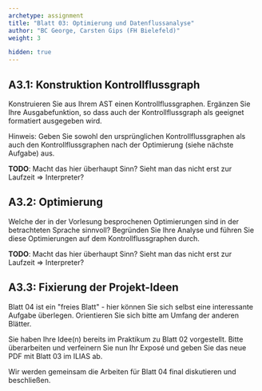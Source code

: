 ```yaml
---
archetype: assignment
title: "Blatt 03: Optimierung und Datenflussanalyse"
author: "BC George, Carsten Gips (FH Bielefeld)"
weight: 3

hidden: true
---
```



## A3.1: Konstruktion Kontrollflussgraph

Konstruieren Sie aus Ihrem AST einen Kontrollflussgraphen. Ergänzen Sie Ihre
Ausgabefunktion, so dass auch der Kontrollflussgraph als geeignet formatiert
ausgegeben wird.

Hinweis: Geben Sie sowohl den ursprünglichen Kontrollflussgraphen als auch
den Kontrollflussgraphen nach der Optimierung (siehe nächste Aufgabe) aus.

**TODO**: Macht das hier überhaupt Sinn? Sieht man das nicht erst zur Laufzeit => Interpreter?


## A3.2: Optimierung

Welche der in der Vorlesung besprochenen Optimierungen sind in der betrachteten
Sprache sinnvoll? Begründen Sie Ihre Analyse und führen Sie diese Optimierungen
auf dem Kontrollflussgraphen durch.

**TODO**: Macht das hier überhaupt Sinn? Sieht man das nicht erst zur Laufzeit => Interpreter?


## A3.3: Fixierung der Projekt-Ideen

Blatt 04 ist ein "freies Blatt" - hier können Sie sich selbst eine interessante
Aufgabe überlegen. Orientieren Sie sich bitte am Umfang der anderen Blätter.

Sie haben Ihre Idee(n) bereits im Praktikum zu Blatt 02 vorgestellt. Bitte
überarbeiten und verfeinern Sie nun Ihr Exposé und geben Sie das neue PDF mit
Blatt 03 im ILIAS ab.

Wir werden gemeinsam die Arbeiten für Blatt 04 final diskutieren und beschließen.
